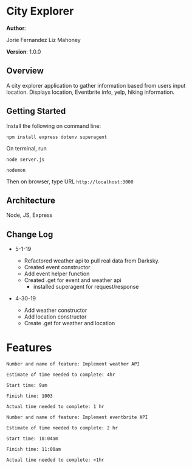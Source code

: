 # City Explorer

**Author**:

Jorie Fernandez
Liz Mahoney

**Version**:
1.0.0

## Overview

A city explorer application to gather information based from users input location. Displays location, Eventbrite info, yelp, hiking information.

## Getting Started

Install the following on command line:

  `npm install express dotenv superagent`

On terminal, run

`node server.js`

`nodemon`

Then on browser, type URL `http://localhost:3000`


## Architecture
Node, JS, Express

## Change Log

- 5-1-19
  - Refactored weather api to pull real data from Darksky.
  - Created event constructor
  - Add event helper function
  - Created .get for event and weather api
    - installed superagent for request/response
  
- 4-30-19
  - Add weather constructor
  - Add location constructor
  - Create .get for weather and location

# Features 

```
Number and name of feature: Implement weather API

Estimate of time needed to complete: 4hr

Start time: 9am

Finish time: 1003

Actual time needed to complete: 1 hr
```

```
Number and name of feature: Implement eventbrite API

Estimate of time needed to complete: 2 hr

Start time: 10:04am

Finish time: 11:00am

Actual time needed to complete: <1hr
```